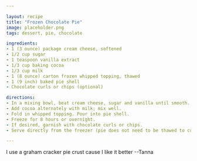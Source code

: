 ```yaml
---

layout: recipe
title: "Frozen Chocolate Pie"
image: placeholder.png
tags: dessert, pie, chocolate

ingredients:
- 1 (3 ounce) package cream cheese, softened
- 1/2 cup sugar
- 1 teaspoon vanilla extract
- 1/3 cup baking cocoa
- 1/3 cup milk
- 1 (8 ounce) carton frozen whipped topping, thawed
- 1 (9 inch) baked pie shell
- Chocolate curls or chips (optional)

directions:
- In a mixing bowl, beat cream cheese, sugar and vanilla until smooth.
- Add cocoa alternately with milk; mix well.
- Fold in whipped topping. Pour into pie shell.
- Freeze for 8 hours or overnight.
- If desired, garnish with chocolate curls or chips.
- Serve directly from the freezer (pie does not need to be thawed to cut).

---
```


I use a graham cracker pie crust cause I like it better --Tanna